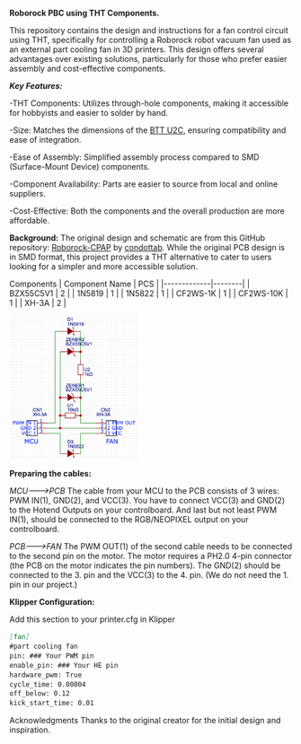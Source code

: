**Roborock PBC using THT Components.**

This repository contains the design and instructions for a fan control circuit using THT, specifically for controlling a Roborock robot vacuum fan used as an external part cooling fan in 3D printers. This design offers several advantages over existing solutions, particularly for those who prefer easier assembly and cost-effective components.

_**Key Features:**_

-THT Components: Utilizes through-hole components, making it accessible for hobbyists and easier to solder by hand.

-Size: Matches the dimensions of the [BTT U2C](https://github.com/bigtreetech/U2C), ensuring compatibility and ease of integration.

-Ease of Assembly: Simplified assembly process compared to SMD (Surface-Mount Device) components.

-Component Availability: Parts are easier to source from local and online suppliers.

-Cost-Effective: Both the components and the overall production are more affordable.

**Background:**
The original design and schematic are from this GitHub repository: [Roborock-CPAP](https://github.com/condottab/Roborock-CPAP) by [condottab](https://github.com/condottab). While the original PCB design is in SMD format, this project provides a THT alternative to cater to users looking for a simpler and more accessible solution.

Components
| Component Name | PCS |
|-------------|--------|
| BZX55C5V1   | 2      |
| 1N5819      | 1      |
| 1N5822      | 1      |
| CF2WS-1K    | 1      |
| CF2WS-10K   | 1      |
| XH-3A       | 2      |

<!-- schematic -->
<img src="https://github.com/HasanBera/Roborock-THT-PCB/blob/main/assets/schematic.png?raw=true" alt="" width="230"/>


<!--
Assembly Instructions
[Step-by-step instructions]
-->

**Preparing the cables:**

_MCU--->PCB_
The cable from your MCU to the PCB consists of 3 wires: PWM IN(1), GND(2), and VCC(3). You have to connect VCC(3) and GND(2) to the Hotend Outputs on your controlboard. And last but not least PWM IN(1), should be connected to the RGB/NEOPIXEL output on your controlboard.

_PCB--->FAN_
The PWM OUT(1) of the second cable needs to be connected to the second pin on the motor. The motor requires a PH2.0 4-pin connector (the PCB on the motor indicates the pin numbers). The GND(2) should be connected to the 3. pin and the VCC(3) to the 4. pin. (We do not need the 1. pin in our project.)

**Klipper Configuration:**

Add this section to your printer.cfg in Klipper 
```markdown
[fan]
#part cooling fan
pin: ### Your PWM pin
enable_pin: ### Your HE pin
hardware_pwm: True
cycle_time: 0.00004
off_below: 0.12
kick_start_time: 0.01
```


Acknowledgments
Thanks to the original creator for the initial design and inspiration.
